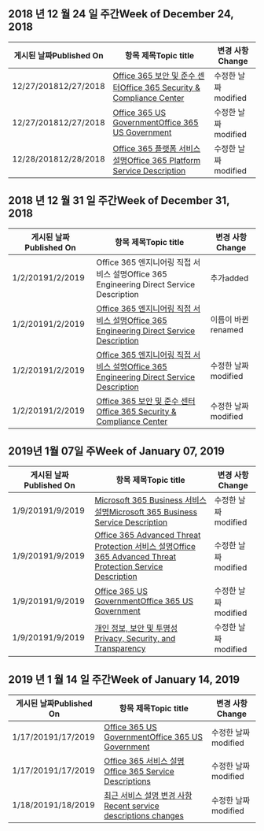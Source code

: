 <!-- This file is generated automatically each week. Changes made to this file will be overwritten.-->




## <a name="week-of-december-24-2018"></a><span data-ttu-id="06a31-101">2018 년 12 월 24 일 주간</span><span class="sxs-lookup"><span data-stu-id="06a31-101">Week of December 24, 2018</span></span>


| <span data-ttu-id="06a31-102">게시된 날짜</span><span class="sxs-lookup"><span data-stu-id="06a31-102">Published On</span></span> |<span data-ttu-id="06a31-103">항목 제목</span><span class="sxs-lookup"><span data-stu-id="06a31-103">Topic title</span></span> | <span data-ttu-id="06a31-104">변경 사항</span><span class="sxs-lookup"><span data-stu-id="06a31-104">Change</span></span> |
|------|------------|--------|
| <span data-ttu-id="06a31-105">12/27/2018</span><span class="sxs-lookup"><span data-stu-id="06a31-105">12/27/2018</span></span> | [<span data-ttu-id="06a31-106">Office 365 보안 및 준수 센터</span><span class="sxs-lookup"><span data-stu-id="06a31-106">Office 365 Security & Compliance Center</span></span>](/Office365/ServiceDescriptions/office-365-platform-service-description/office-365-securitycompliance-center) | <span data-ttu-id="06a31-107">수정한 날짜</span><span class="sxs-lookup"><span data-stu-id="06a31-107">modified</span></span> |
| <span data-ttu-id="06a31-108">12/27/2018</span><span class="sxs-lookup"><span data-stu-id="06a31-108">12/27/2018</span></span> | [<span data-ttu-id="06a31-109">Office 365 US Government</span><span class="sxs-lookup"><span data-stu-id="06a31-109">Office 365 US Government</span></span>](/Office365/ServiceDescriptions/office-365-platform-service-description/office-365-us-government/office-365-us-government) | <span data-ttu-id="06a31-110">수정한 날짜</span><span class="sxs-lookup"><span data-stu-id="06a31-110">modified</span></span> |
| <span data-ttu-id="06a31-111">12/28/2018</span><span class="sxs-lookup"><span data-stu-id="06a31-111">12/28/2018</span></span> | [<span data-ttu-id="06a31-112">Office 365 플랫폼 서비스 설명</span><span class="sxs-lookup"><span data-stu-id="06a31-112">Office 365 Platform Service Description</span></span>](/Office365/ServiceDescriptions/office-365-platform-service-description/office-365-platform-service-description) | <span data-ttu-id="06a31-113">수정한 날짜</span><span class="sxs-lookup"><span data-stu-id="06a31-113">modified</span></span> |


## <a name="week-of-december-31-2018"></a><span data-ttu-id="06a31-114">2018 년 12 월 31 일 주간</span><span class="sxs-lookup"><span data-stu-id="06a31-114">Week of December 31, 2018</span></span>


| <span data-ttu-id="06a31-115">게시된 날짜</span><span class="sxs-lookup"><span data-stu-id="06a31-115">Published On</span></span> |<span data-ttu-id="06a31-116">항목 제목</span><span class="sxs-lookup"><span data-stu-id="06a31-116">Topic title</span></span> | <span data-ttu-id="06a31-117">변경 사항</span><span class="sxs-lookup"><span data-stu-id="06a31-117">Change</span></span> |
|------|------------|--------|
| <span data-ttu-id="06a31-118">1/2/2019</span><span class="sxs-lookup"><span data-stu-id="06a31-118">1/2/2019</span></span> | <span data-ttu-id="06a31-119">Office 365 엔지니어링 직접 서비스 설명</span><span class="sxs-lookup"><span data-stu-id="06a31-119">Office 365 Engineering Direct Service Description</span></span> | <span data-ttu-id="06a31-120">추가</span><span class="sxs-lookup"><span data-stu-id="06a31-120">added</span></span> |
| <span data-ttu-id="06a31-121">1/2/2019</span><span class="sxs-lookup"><span data-stu-id="06a31-121">1/2/2019</span></span> | [<span data-ttu-id="06a31-122">Office 365 엔지니어링 직접 서비스 설명</span><span class="sxs-lookup"><span data-stu-id="06a31-122">Office 365 Engineering Direct Service Description</span></span>](/Office365/ServiceDescriptions/office-365-engineering-direct-service-description) | <span data-ttu-id="06a31-123">이름이 바뀐</span><span class="sxs-lookup"><span data-stu-id="06a31-123">renamed</span></span> |
| <span data-ttu-id="06a31-124">1/2/2019</span><span class="sxs-lookup"><span data-stu-id="06a31-124">1/2/2019</span></span> | [<span data-ttu-id="06a31-125">Office 365 엔지니어링 직접 서비스 설명</span><span class="sxs-lookup"><span data-stu-id="06a31-125">Office 365 Engineering Direct Service Description</span></span>](/Office365/ServiceDescriptions/office-365-engineering-direct-service-description) | <span data-ttu-id="06a31-126">수정한 날짜</span><span class="sxs-lookup"><span data-stu-id="06a31-126">modified</span></span> |
| <span data-ttu-id="06a31-127">1/2/2019</span><span class="sxs-lookup"><span data-stu-id="06a31-127">1/2/2019</span></span> | [<span data-ttu-id="06a31-128">Office 365 보안 및 준수 센터</span><span class="sxs-lookup"><span data-stu-id="06a31-128">Office 365 Security & Compliance Center</span></span>](/Office365/ServiceDescriptions/office-365-platform-service-description/office-365-securitycompliance-center) | <span data-ttu-id="06a31-129">수정한 날짜</span><span class="sxs-lookup"><span data-stu-id="06a31-129">modified</span></span> |


## <a name="week-of-january-07-2019"></a><span data-ttu-id="06a31-130">2019년 1월 07일 주</span><span class="sxs-lookup"><span data-stu-id="06a31-130">Week of January 07, 2019</span></span>


| <span data-ttu-id="06a31-131">게시된 날짜</span><span class="sxs-lookup"><span data-stu-id="06a31-131">Published On</span></span> |<span data-ttu-id="06a31-132">항목 제목</span><span class="sxs-lookup"><span data-stu-id="06a31-132">Topic title</span></span> | <span data-ttu-id="06a31-133">변경 사항</span><span class="sxs-lookup"><span data-stu-id="06a31-133">Change</span></span> |
|------|------------|--------|
| <span data-ttu-id="06a31-134">1/9/2019</span><span class="sxs-lookup"><span data-stu-id="06a31-134">1/9/2019</span></span> | [<span data-ttu-id="06a31-135">Microsoft 365 Business 서비스 설명</span><span class="sxs-lookup"><span data-stu-id="06a31-135">Microsoft 365 Business Service Description</span></span>](/Office365/ServiceDescriptions/microsoft-365-business-service-description) | <span data-ttu-id="06a31-136">수정한 날짜</span><span class="sxs-lookup"><span data-stu-id="06a31-136">modified</span></span> |
| <span data-ttu-id="06a31-137">1/9/2019</span><span class="sxs-lookup"><span data-stu-id="06a31-137">1/9/2019</span></span> | [<span data-ttu-id="06a31-138">Office 365 Advanced Threat Protection 서비스 설명</span><span class="sxs-lookup"><span data-stu-id="06a31-138">Office 365 Advanced Threat Protection Service Description</span></span>](/Office365/ServiceDescriptions/office-365-advanced-threat-protection-service-description) | <span data-ttu-id="06a31-139">수정한 날짜</span><span class="sxs-lookup"><span data-stu-id="06a31-139">modified</span></span> |
| <span data-ttu-id="06a31-140">1/9/2019</span><span class="sxs-lookup"><span data-stu-id="06a31-140">1/9/2019</span></span> | [<span data-ttu-id="06a31-141">Office 365 US Government</span><span class="sxs-lookup"><span data-stu-id="06a31-141">Office 365 US Government</span></span>](/Office365/ServiceDescriptions/office-365-platform-service-description/office-365-us-government/office-365-us-government) | <span data-ttu-id="06a31-142">수정한 날짜</span><span class="sxs-lookup"><span data-stu-id="06a31-142">modified</span></span> |
| <span data-ttu-id="06a31-143">1/9/2019</span><span class="sxs-lookup"><span data-stu-id="06a31-143">1/9/2019</span></span> | [<span data-ttu-id="06a31-144">개인 정보, 보안 및 투명성</span><span class="sxs-lookup"><span data-stu-id="06a31-144">Privacy, Security, and Transparency</span></span>](/Office365/ServiceDescriptions/office-365-platform-service-description/privacy-security-and-transparency) | <span data-ttu-id="06a31-145">수정한 날짜</span><span class="sxs-lookup"><span data-stu-id="06a31-145">modified</span></span> |


## <a name="week-of-january-14-2019"></a><span data-ttu-id="06a31-146">2019 년 1 월 14 일 주간</span><span class="sxs-lookup"><span data-stu-id="06a31-146">Week of January 14, 2019</span></span>


| <span data-ttu-id="06a31-147">게시된 날짜</span><span class="sxs-lookup"><span data-stu-id="06a31-147">Published On</span></span> |<span data-ttu-id="06a31-148">항목 제목</span><span class="sxs-lookup"><span data-stu-id="06a31-148">Topic title</span></span> | <span data-ttu-id="06a31-149">변경 사항</span><span class="sxs-lookup"><span data-stu-id="06a31-149">Change</span></span> |
|------|------------|--------|
| <span data-ttu-id="06a31-150">1/17/2019</span><span class="sxs-lookup"><span data-stu-id="06a31-150">1/17/2019</span></span> | [<span data-ttu-id="06a31-151">Office 365 US Government</span><span class="sxs-lookup"><span data-stu-id="06a31-151">Office 365 US Government</span></span>](/Office365/ServiceDescriptions/office-365-platform-service-description/office-365-us-government/office-365-us-government) | <span data-ttu-id="06a31-152">수정한 날짜</span><span class="sxs-lookup"><span data-stu-id="06a31-152">modified</span></span> |
| <span data-ttu-id="06a31-153">1/17/2019</span><span class="sxs-lookup"><span data-stu-id="06a31-153">1/17/2019</span></span> | [<span data-ttu-id="06a31-154">Office 365 서비스 설명</span><span class="sxs-lookup"><span data-stu-id="06a31-154">Office 365 Service Descriptions </span></span>](/Office365/ServiceDescriptions/office-365-service-descriptions-technet-library) | <span data-ttu-id="06a31-155">수정한 날짜</span><span class="sxs-lookup"><span data-stu-id="06a31-155">modified</span></span> |
| <span data-ttu-id="06a31-156">1/18/2019</span><span class="sxs-lookup"><span data-stu-id="06a31-156">1/18/2019</span></span> | [<span data-ttu-id="06a31-157">최근 서비스 설명 변경 사항</span><span class="sxs-lookup"><span data-stu-id="06a31-157">Recent service descriptions changes</span></span>](/Office365/ServiceDescriptions/recent-service-descriptions-changes) | <span data-ttu-id="06a31-158">수정한 날짜</span><span class="sxs-lookup"><span data-stu-id="06a31-158">modified</span></span> |

